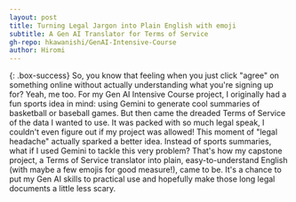 ```yaml
---
layout: post
title: Turning Legal Jargon into Plain English with emoji 
subtitle: A Gen AI Translator for Terms of Service
gh-repo: hkawanishi/GenAI-Intensive-Course
author: Hiromi
---
```


{: .box-success}
So, you know that feeling when you just click "agree" on something online without actually understanding what you're signing up for? Yeah, me too. For my Gen AI Intensive Course project, I originally had a fun sports idea in mind: using Gemini to generate cool summaries of basketball or baseball games. But then came the dreaded Terms of Service of the data I wanted to use. It was packed with so much legal speak, I couldn't even figure out if my project was allowed! This moment of "legal headache" actually sparked a better idea. Instead of sports summaries, what if I used Gemini to tackle this very problem? That's how my capstone project, a Terms of Service translator into plain, easy-to-understand English (with maybe a few emojis for good measure!), came to be. It's a chance to put my Gen AI skills to practical use and hopefully make those long legal documents a little less scary.
